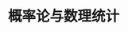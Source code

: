 ---
title: 概率论与数理统计
aliases:
  - 概率论与数理统计
created: 2025-01-12T11:00:45
created-link: "[[20250112]]"
modified: 2025-01-12T11:00:45
description: 
tags: 
type:
---